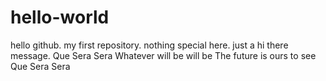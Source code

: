 # hello-world
hello github. my first repository. nothing special here. just a hi there message.
Que Sera Sera 
Whatever will be will be
The future is ours to see
Que Sera Sera
